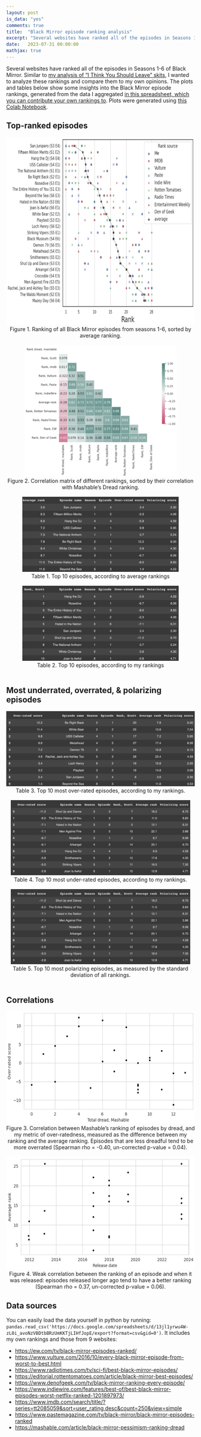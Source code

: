 ```yaml
---
layout: post
is_data: "yes"
comments: true
title:  "Black Mirror episode ranking analysis"
excerpt: "Several websites have ranked all of the episodes in Seasons 1-6 of Black Mirror. I aggregated them into a spreadsheet along with my own ratings, and produced some figures and tables, including aggregate rankings and the most underrated and overrated skits."
date:   2023-07-31 00:00:00
mathjax: true
---
```


Several websites have ranked all of the episodes in Seasons 1-6 of Black Mirror. Similar to [my analysis of “I Think You Should Leave” skits](https://srcole.github.io/2023/06/12/itysl-skit-rankings/), I wanted to analyze these rankings and compare them to my own opinions. The plots and tables below show some insights into the Black Mirror episode rankings, generated from the data I aggregated [in this spreadsheet, which you can contribute your own rankings to](https://docs.google.com/spreadsheets/d/1E13g2qMW_h0FzHO_P-iRy_6gUMmGuoSR1eL2Hi9TFg8/edit#gid=0). Plots were generated using [this Colab Notebook](https://colab.research.google.com/drive/1FUGDC6L-Sq_c0KUh95BpGG0wOuhaxJBG).

## Top-ranked episodes

<div class="imgcap" style="text-align:center">
<img src="/assets/blackmirror/episode_ranks.png" height="500">
<div class="thecap" style="text-align:center">Figure 1. Ranking of all Black Mirror episodes from seasons 1-6, sorted by average ranking.</div></div>
&nbsp;
&nbsp;

<div class="imgcap" style="text-align:center">
<img src="/assets/blackmirror/rank_corrs.png" height="350">
<div class="thecap" style="text-align:center">Figure 2. Correlation matrix of different rankings, sorted by their correlation with Mashable’s Dread ranking.</div></div>
&nbsp;
&nbsp;

<div class="imgcap" style="text-align:center">
<img src="/assets/blackmirror/top10_avg.png" height="200">
<div class="thecap" style="text-align:center">Table 1. Top 10 episodes, according to average rankings</div></div>
&nbsp;
&nbsp;

<div class="imgcap" style="text-align:center">
<img src="/assets/blackmirror/top10_me.png" height="200">
<div class="thecap" style="text-align:center">Table 2. Top 10 episodes, according to my rankings</div></div>
&nbsp;
&nbsp;

## Most underrated, overrated, & polarizing episodes

<div class="imgcap" style="text-align:center">
<img src="/assets/blackmirror/top10_overrated.png" height="200">
<div class="thecap" style="text-align:center">Table 3. Top 10 most over-rated episodes, according to my rankings.</div></div>
&nbsp;
&nbsp;

<div class="imgcap" style="text-align:center">
<img src="/assets/blackmirror/top10_underrated.png" height="200">
<div class="thecap" style="text-align:center">Table 4. Top 10 most under-rated episodes, according to my rankings.</div></div>
&nbsp;
&nbsp;

<div class="imgcap" style="text-align:center">
<img src="/assets/blackmirror/top10_underrated.png" height="200">
<div class="thecap" style="text-align:center">Table 5. Top 10 most polarizing episodes, as measured by the standard deviation of all rankings.</div></div>
&nbsp;
&nbsp;

## Correlations

<div class="imgcap" style="text-align:center">
<img src="/assets/blackmirror/overrated_by_dread.png" height="300">
<div class="thecap" style="text-align:center">Figure 3. Correlation between Mashable’s ranking of episodes by dread, and my metric of over-ratedness, measured as the difference between my ranking and the average ranking. Episodes that are less dreadful tend to be more overrated  (Spearman rho = -0.40, un-corrected p-value = 0.04).</div></div>
&nbsp;
&nbsp;

<div class="imgcap" style="text-align:center">
<img src="/assets/blackmirror/rank_by_date.png" height="300">
<div class="thecap" style="text-align:center">Figure 4. Weak correlation between the ranking of an episode and when it was released: episodes released longer ago tend to have a better ranking (Spearman rho = 0.37, un-corrected p-value = 0.06).</div></div>

## Data sources
You can easily load the data yourself in python by running: `pandas.read_csv('https://docs.google.com/spreadsheets/d/13jl1yrwu4W-zL0i_avoNzVBDtbBRzUmKKTjLIHfJopE/export?format=csv&gid=0')`. It includes my own rankings and those from 9 websites:
- https://ew.com/tv/black-mirror-episodes-ranked/ 
- https://www.vulture.com/2016/10/every-black-mirror-episode-from-worst-to-best.html
- https://www.radiotimes.com/tv/sci-fi/best-black-mirror-episodes/
- https://editorial.rottentomatoes.com/article/black-mirror-best-episodes/
- https://www.denofgeek.com/tv/black-mirror-ranking-every-episode/
- https://www.indiewire.com/features/best-of/best-black-mirror-episodes-worst-netflix-ranked-1201897973/
- https://www.imdb.com/search/title/?series=tt2085059&sort=user_rating,desc&count=250&view=simple
- https://www.pastemagazine.com/tv/black-mirror/black-mirror-episodes-ranked 
- https://mashable.com/article/black-mirror-pessimism-ranking-dread
